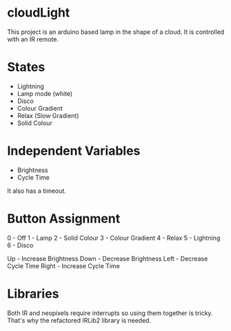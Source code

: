 # cloudLight

This project is an arduino based lamp in the shape of a cloud. It is controlled with an IR remote. 

# States
* Lightning
* Lamp mode (white)
* Disco
* Colour Gradient
* Relax (Slow Gradient)
* Solid Colour

# Independent Variables
* Brightness
* Cycle Time

It also has a timeout.

# Button Assignment
0 - Off
1 - Lamp
2 - Solid Colour
3 - Colour Gradient
4 - Relax
5 - Lightning
6 - Disco

Up - Increase Brightness
Down - Decrease Brightness
Left - Decrease Cycle Time
Right - Increase Cycle Time
 
# Libraries
Both IR and neopixels require interrupts so using them together is tricky. That's why the refactored IRLib2 library is needed. 
